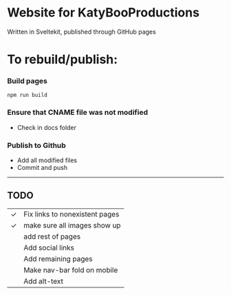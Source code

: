 # Website for KatyBooProductions
Written in Sveltekit, published through GitHub pages

# To rebuild/publish:
### Build pages
```
npm run build
```
### Ensure that CNAME file was not modified
- Check in docs folder

### Publish to Github
- Add all modified files
- Commit and push
----
## TODO
|   |  |
|---|---|
| ✓ | Fix links to nonexistent pages  |
| ✓ | make sure all images show up  |
|   | add rest of pages  |
|   | Add social links  |
|   | Add remaining pages |
|   | Make nav-bar fold on mobile  |
|   | Add alt-text  |

